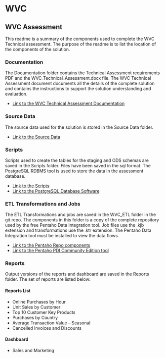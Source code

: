 # WVC
## WVC Assessment

This readme is a summary of the components used to complete the WVC Technical assessment. The purpose of the readme is to list the location of the components of the solution.

### Documentation
The Documentation folder contains the Technical Assessment requirements PDF and the WVC_Technical_Assessment.docx file.  The WVC Technical Assessment document documents all the details of the complete solution and contains the instructions to support the solution understanding and evaluation. 
* [Link to the WVC Technical Assessment Documentation](https://github.com/stevcole/wvc/tree/master/Documentation)

### Source Data
The source data used for the solution is stored in the Source Data folder. 
* [Link to the Source Data](https://github.com/stevcole/wvc/tree/master/Source%20Data)

### Scripts
Scripts used to create the tables for the staging and ODS schemas are saved in the Scripts folder.  Files have been saved in the sql format. The PostgreSQL RDBMS tool is used to store the data in the assessment database.
* [Link to the Scripts](https://github.com/stevcole/wvc/tree/master/Scripts)
* [Link to the PostgreSQL Database Software](https://www.postgresql.org/download/)

### ETL Transformations and Jobs
The ETL Transformations and jobs are saved in the WVC_ETL folder in the git repo.  The components in this folder is a copy of the complete repository used by the free Pentaho Data Integration tool.  Job files use the .kjb extension and transformations use the .ktr extension. The Pentaho Data Integration tool must be installed to view the data flows.
* [Link to the Pentaho Repo components](https://github.com/stevcole/wvc/tree/master/WVC_ETL)
* [Link to the Pentaho PDI Community Edition tool](https://events.pentaho.com/CE-Download_Data-Integration-ALL-OS.html)

### Reports
Output versions of the reports and dashboard are saved in the Reports folder.  The set of reports are listed below:

#### Reports List
* Online Purchases by Hour
* Unit Sales by Customer
* Top 10 Customer Key Products
* Purchases by Country
* Average Transaction Value – Seasonal
* Cancelled Invoices and Discounts
#### Dashboard
* Sales and Marketing
